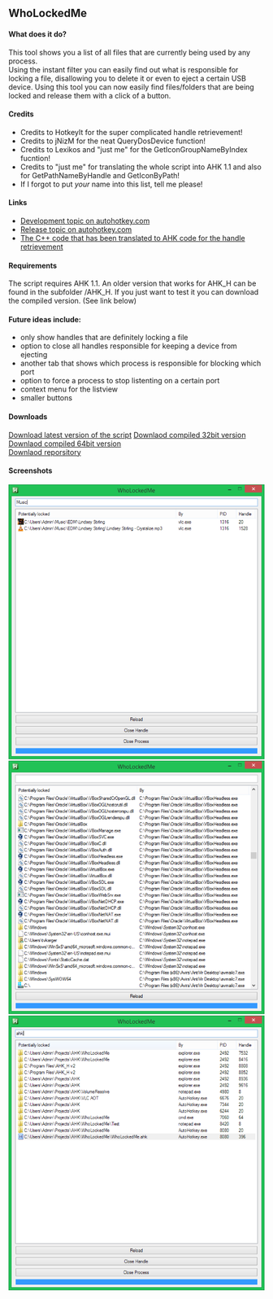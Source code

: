 ## WhoLockedMe

#### What does it do?
This tool shows you a list of all files that are currently being used by any process.  
Using the instant filter you can easily find out what is responsible for locking a file,
disallowing you to delete it or even to eject a certain USB device.
Using this tool you can now easily find files/folders that are being locked and release them with a click of a button.

#### Credits
 * Credits to HotkeyIt for the super complicated handle retrievement!
 * Credits to jNizM for the neat QueryDosDevice function!
 * Credits to Lexikos and "just me" for the GetIconGroupNameByIndex fucntion!
 * Credits to "just me" for translating the whole script into AHK 1.1 and also for GetPathNameByHandle and GetIconByPath!
 * If I forgot to put *your* name into this list, tell me please!
 
#### Links
 * [Development topic on autohotkey.com](https://autohotkey.com/boards/viewtopic.php?p=80447)
 * [Release topic on autohotkey.com](https://autohotkey.com/boards/viewtopic.php?p=80455)
 * [The C++ code that has been translated to AHK code for the handle retrievement](http://forums.codeguru.com/showthread.php?176997.html)

#### Requirements
The script requires AHK 1.1. An older version that works for AHK_H can be found in the subfolder /AHK_H.
If you just want to test it you can download the compiled version. (See link below)

#### Future ideas include:
- only show handles that are definitely locking a file
- option to close all handles responsible for keeping a device from ejecting
- another tab that shows which process is responsible for blocking which port
- option to force a process to stop listenting on a certain port
- context menu for the listview
- smaller buttons

#### Downloads
[Download latest version of the script](WhoLockedMe.ahk?raw=true)
[Downlaod compiled 32bit version](WhoLockedMe.exe?raw=true)  
[Downlaod compiled 64bit version](WhoLockedMe_64bit.exe?raw=true)  
[Downlaod reporsitory](https://github.com/T-vK/WhoLockedMe/archive/master.zip)

#### Screenshots
![Screenshot](Screenshots/Screenshot1.png)
![Screenshot](Screenshots/Screenshot2.png)
![Screenshot](Screenshots/Screenshot3.png)

